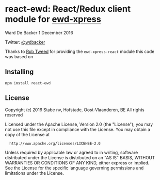 # react-ewd: React/Redux client module for [ewd-xpress](https://www.npmjs.com/package/ewd-xpress)

Ward De Backer
1 December 2016

Twitter: [@wdbacker](https://twitter.com/wdbacker)

Thanks to [Rob Tweed](https://github.com/robtweed) for providing the `ewd-xpress-react` module this code was based on

## Installing

    npm install react-ewd

## License

 Copyright (c) 2016 Stabe nv,
 Hofstade, Oost-Vlaanderen, BE
 All rights reserved

  Licensed under the Apache License, Version 2.0 (the "License");
  you may not use this file except in compliance with the License.
  You may obtain a copy of the License at

      http://www.apache.org/licenses/LICENSE-2.0

  Unless required by applicable law or agreed to in writing, software
  distributed under the License is distributed on an "AS IS" BASIS,
  WITHOUT WARRANTIES OR CONDITIONS OF ANY KIND, either express or implied.
  See the License for the specific language governing permissions and
  limitations under the License.
